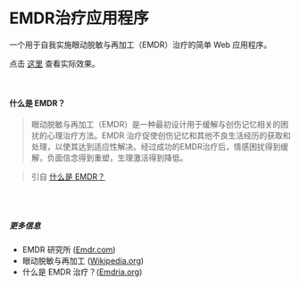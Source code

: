 # EMDR治疗应用程序

一个用于自我实施眼动脱敏与再加工（EMDR）治疗的简单 Web 应用程序。

点击 [这里](https://svaponi.github.io/emdr-therapy-webapp/) 查看实际效果。

<br/>

#### 什么是 EMDR？

> 眼动脱敏与再加工（EMDR）是一种最初设计用于缓解与创伤记忆相关的困扰的心理治疗方法。EMDR 治疗促使创伤记忆和其他不良生活经历的获取和处理，以使其达到适应性解决。经过成功的EMDR治疗后，情感困扰得到缓解，负面信念得到重塑，生理激活得到降低。

> 引自 [什么是 EMDR？](http://www.emdr.com/what-is-emdr/)

<br/>
<br/>

##### 更多信息

* EMDR 研究所 ([Emdr.com](http://www.emdr.com/))
* 眼动脱敏与再加工 ([Wikipedia.org](https://en.wikipedia.org/wiki/Eye_movement_desensitization_and_reprocessing))
* 什么是 EMDR 治疗？([Emdria.org](http://www.emdria.org/?page=2))

